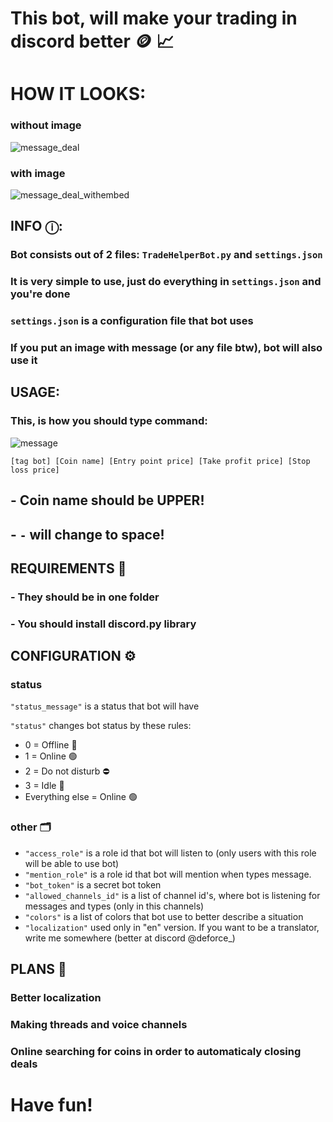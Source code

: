 # This bot, will make your **trading** in discord **better** 🪙 📈

# HOW IT LOOKS:
### without image
![message_deal](https://github.com/user-attachments/assets/11c9b66d-da56-4f06-88d2-b5b9b7f22dca) 
### with image 
![message_deal_withembed](https://github.com/user-attachments/assets/203fc7c5-9a9e-4aef-97b9-4d42f96a854d)

## INFO ⓘ:

### Bot consists out of **2** files: `TradeHelperBot.py` and `settings.json`
### It is very simple to use, just do everything in `settings.json` and you're done
### `settings.json` is a configuration file that bot uses
### If you put an image with message (or any file btw), bot will also use it

## USAGE:
### This, is how you should type command:
![message](https://github.com/user-attachments/assets/8a9a4b78-fe05-4e11-9603-c05369bb2f42)

`[tag bot] [Coin name] [Entry point price] [Take profit price] [Stop loss price]`
## - Coin name should be UPPER!
## - `-` will change to space!

## REQUIREMENTS 📝
### - They should be **in one folder**
### - You should install **discord.py** library

## CONFIGURATION ⚙️
### status
`"status_message"` is a status that bot will have

`"status"` changes bot status by these rules:
- 0 = Offline 🔴
- 1 = Online 🟢
- 2 = Do not disturb ⛔
- 3 = Idle 🌙
- Everything else = Online 🟢
### other 🗂️
- `"access_role"` is a role id that bot will listen to (only users with this role will be able to use bot)
- `"mention_role"` is a role id that bot will mention when types message.
- `"bot_token"` is a secret bot token
- `"allowed_channels_id"` is a list of channel id's, where bot is listening for messages and types (only in this channels)
- `"colors"` is a list of colors that bot use to better describe a situation
- `"localization"` used only in "en" version. If you want to be a translator, write me somewhere (better at discord @deforce_)

## PLANS 🎯
### Better localization
### Making threads and voice channels
### Online searching for coins in order to automaticaly closing deals

# Have fun!
